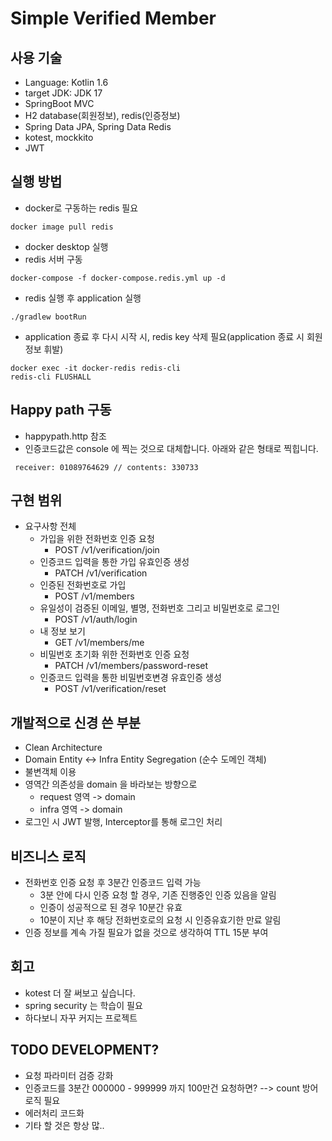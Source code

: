 # Simple Verified Member

## 사용 기술
* Language: Kotlin 1.6
* target JDK: JDK 17
* SpringBoot MVC
* H2 database(회원정보), redis(인증정보)
* Spring Data JPA, Spring Data Redis
* kotest, mockkito
* JWT

## 실행 방법
* docker로 구동하는 redis 필요
```
docker image pull redis
```
* docker desktop 실행
* redis 서버 구동
```
docker-compose -f docker-compose.redis.yml up -d
```
* redis 실행 후 application 실행
```
./gradlew bootRun
```
* application 종료 후 다시 시작 시, redis key 삭제 필요(application 종료 시 회원정보 휘발)
```
docker exec -it docker-redis redis-cli
redis-cli FLUSHALL
```

## Happy path 구동
* happypath.http 참조 
* 인증코드값은 console 에 찍는 것으로 대체합니다. 아래와 같은 형태로 찍힙니다.
```
 receiver: 01089764629 // contents: 330733
```

## 구현 범위
* 요구사항 전체
  * 가입을 위한 전화번호 인증 요청 
    * POST /v1/verification/join
  * 인증코드 입력을 통한 가입 유효인증 생성 
    * PATCH /v1/verification
  * 인증된 전화번호로 가입 
    * POST /v1/members
  * 유일성이 검증된 이메일, 별명, 전화번호 그리고 비밀번호로 로그인 
    * POST /v1/auth/login
  * 내 정보 보기 
    * GET /v1/members/me
  * 비밀번호 초기화 위한 전화번호 인증 요청 
    * PATCH /v1/members/password-reset
  * 인증코드 입력을 통한 비밀번호변경 유효인증 생성 
    * POST /v1/verification/reset

## 개발적으로 신경 쓴 부분 
* Clean Architecture
* Domain Entity <-> Infra Entity Segregation (순수 도메인 객체)
* 불변객체 이용 
* 영역간 의존성을 domain 을 바라보는 방향으로
  * request 영역 -> domain 
  * infra 영역 -> domain
* 로그인 시 JWT 발행, Interceptor를 통해 로그인 처리

## 비즈니스 로직 
* 전화번호 인증 요청 후 3분간 인증코드 입력 가능 
  * 3분 안에 다시 인증 요청 할 경우, 기존 진행중인 인증 있음을 알림 
  * 인증이 성공적으로 된 경우 10분간 유효
  * 10분이 지난 후 해당 전화번호로의 요청 시 인증유효기한 만료 알림
* 인증 정보를 계속 가질 필요가 없을 것으로 생각하여 TTL 15분 부여 

## 회고
* kotest 더 잘 써보고 싶습니다.
* spring security 는 학습이 필요
* 하다보니 자꾸 커지는 프로젝트

## TODO DEVELOPMENT?
* 요청 파라미터 검증 강화 
* 인증코드를 3분간 000000 - 999999 까지 100만건 요청하면? --> count 방어로직 필요
* 에러처리 코드화
* 기타 할 것은 항상 많..
